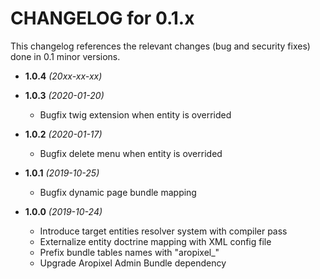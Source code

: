 CHANGELOG for 0.1.x
===================

This changelog references the relevant changes (bug and security fixes) done
in 0.1 minor versions.

* **1.0.4** _(20xx-xx-xx)_


* **1.0.3** _(2020-01-20)_
    * Bugfix twig extension when entity is overrided

* **1.0.2** _(2020-01-17)_
    * Bugfix delete menu when entity is overrided

* **1.0.1** _(2019-10-25)_
    * Bugfix dynamic page bundle mapping

* **1.0.0** _(2019-10-24)_
    * Introduce target entities resolver system with compiler pass
    * Externalize entity doctrine mapping with XML config file
    * Prefix bundle tables names with "aropixel_"
    * Upgrade Aropixel Admin Bundle dependency
